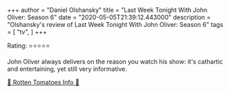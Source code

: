 +++
author = "Daniel Olshansky"
title = "Last Week Tonight With John Oliver: Season 6"
date = "2020-05-05T21:39:12.443000"
description = "Olshansky's review of Last Week Tonight With John Oliver: Season 6"
tags = [
    "tv",
]
+++

Rating: ⭐⭐⭐⭐⭐

John Oliver always delivers on the reason you watch his show: it's cathartic and entertaining, yet still very informative.

[🍅 Rotten Tomatoes Info 🍅](https://www.rottentomatoes.com//tv/last_week_tonight_with_john_oliver/s06)